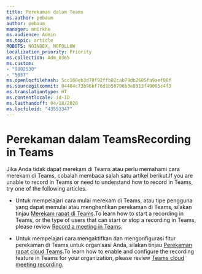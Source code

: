 ```yaml
---
title: Perekaman dalam Teams
ms.author: pebaum
author: pebaum
manager: mnirkhe
ms.audience: Admin
ms.topic: article
ROBOTS: NOINDEX, NOFOLLOW
localization_priority: Priority
ms.collection: Adm_O365
ms.custom:
- "9002530"
- "5037"
ms.openlocfilehash: 5cc160eb3d78f92ffb82cab79db2685fa9aef88f
ms.sourcegitcommit: 04484c73b96bf76d1b50796b3e8913f49095c4f3
ms.translationtype: HT
ms.contentlocale: id-ID
ms.lasthandoff: 04/18/2020
ms.locfileid: "43553347"
---
```

# <a name="recording-in-teams"></a><span data-ttu-id="53ec0-102">Perekaman dalam Teams</span><span class="sxs-lookup"><span data-stu-id="53ec0-102">Recording in Teams</span></span>

<span data-ttu-id="53ec0-103">Jika Anda tidak dapat merekam di Teams atau perlu memahami cara merekam di Teams, cobalah membaca salah satu artikel berikut.</span><span class="sxs-lookup"><span data-stu-id="53ec0-103">If you are unable to record in Teams or need to understand how to record in Teams, try one of the following articles.</span></span>

- <span data-ttu-id="53ec0-104">Untuk mempelajari cara mulai merekam di Teams, atau tipe pengguna yang dapat memulai atau menghentikan perekaman di Teams, silakan tinjau [Merekam rapat di Teams](https://support.office.com/client/34dfbe7f-b07d-4a27-b4c6-de62f1348c24).</span><span class="sxs-lookup"><span data-stu-id="53ec0-104">To learn how to start a recording in Teams, or the type of users that can start or stop a recording in Teams, please review [Record a meeting in Teams](https://support.office.com/client/34dfbe7f-b07d-4a27-b4c6-de62f1348c24).</span></span>

- <span data-ttu-id="53ec0-105">Untuk mempelajari cara mengaktifkan dan mengonfigurasi fitur perekaman di Teams untuk organisasi Anda, silakan tinjau [Perekaman rapat cloud Teams](https://docs.microsoft.com/microsoftteams/cloud-recording).</span><span class="sxs-lookup"><span data-stu-id="53ec0-105">To learn how to enable and configure the recording feature in Teams for your organization, please review [Teams cloud meeting recording](https://docs.microsoft.com/microsoftteams/cloud-recording).</span></span>
